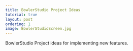 ```yaml
---
title: BowlerStudio Project Ideas
tutorial: true
layout: post
ordering: 1
image: BowlerStudioScreen.jpg
---
```


BowlerStudio Project ideas for implementing new features.
